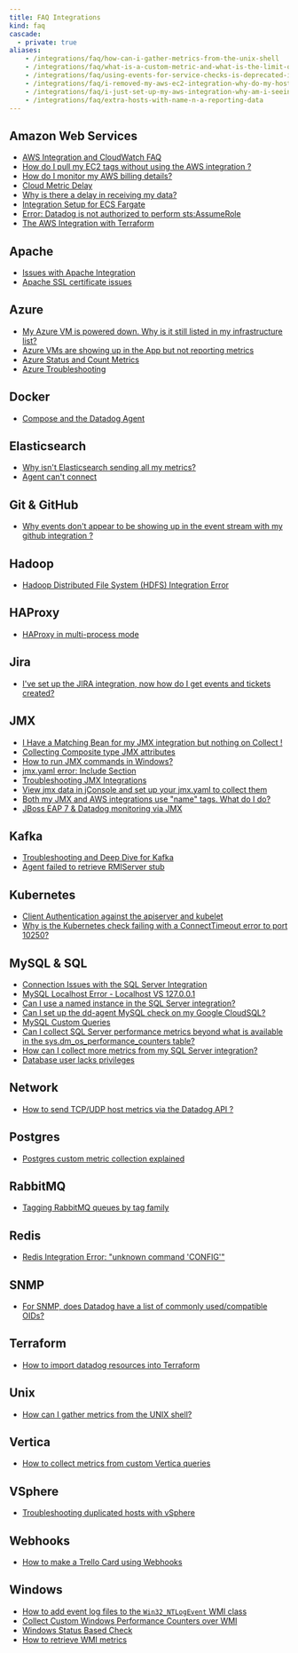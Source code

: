 ```yaml
---
title: FAQ Integrations
kind: faq
cascade: 
  - private: true
aliases:
    - /integrations/faq/how-can-i-gather-metrics-from-the-unix-shell
    - /integrations/faq/what-is-a-custom-metric-and-what-is-the-limit-on-the-number-of-custom-metrics-i-can-have
    - /integrations/faq/using-events-for-service-checks-is-deprecated-in-favor-of-monitors
    - /integrations/faq/i-removed-my-aws-ec2-integration-why-do-my-hosts-still-have-aws-tags
    - /integrations/faq/i-just-set-up-my-aws-integration-why-am-i-seeing-duplicate-hosts
    - /integrations/faq/extra-hosts-with-name-n-a-reporting-data
---
```


## Amazon Web Services

* [AWS Integration and CloudWatch FAQ][1]
* [How do I pull my EC2 tags without using the AWS integration ?][2]
* [How do I monitor my AWS billing details?][3]
* [Cloud Metric Delay][4]
* [Why is there a delay in receiving my data?][5]
* [Integration Setup for ECS Fargate][6]
* [Error: Datadog is not authorized to perform sts:AssumeRole][7]
* [The AWS Integration with Terraform][8]

## Apache

* [Issues with Apache Integration][9]
* [Apache SSL certificate issues][10]

## Azure

* [My Azure VM is powered down. Why is it still listed in my infrastructure list?][11]
* [Azure VMs are showing up in the App but not reporting metrics][12]
* [Azure Status and Count Metrics][13]
* [Azure Troubleshooting][14]

## Docker

* [Compose and the Datadog Agent][15]

## Elasticsearch

* [Why isn't Elasticsearch sending all my metrics?][17]
* [Agent can't connect][18]

## Git & GitHub

* [Why events don't appear to be showing up in the event stream with my github integration ?][19]

## Hadoop

* [Hadoop Distributed File System (HDFS) Integration Error][20]

## HAProxy

* [HAProxy in multi-process mode][21]

## Jira

* [I've set up the JIRA integration, now how do I get events and tickets created?][22]

## JMX

* [I Have a Matching Bean for my JMX integration but nothing on Collect !][23]
* [Collecting Composite type JMX attributes][24]
* [How to run JMX commands in Windows?][25]
* [jmx.yaml error: Include Section][26]
* [Troubleshooting JMX Integrations][27]
* [View jmx data in jConsole and set up your jmx.yaml to collect them][28]
* [Both my JMX and AWS integrations use "name" tags. What do I do?][29]
* [JBoss EAP 7 & Datadog monitoring via JMX][30]

## Kafka

* [Troubleshooting and Deep Dive for Kafka][31]
* [Agent failed to retrieve RMIServer stub][32]

## Kubernetes

* [Client Authentication against the apiserver and kubelet][34]
* [Why is the Kubernetes check failing with a ConnectTimeout error to port 10250?][35]

## MySQL & SQL

* [Connection Issues with the SQL Server Integration][36]
* [MySQL Localhost Error - Localhost VS 127.0.0.1][37]
* [Can I use a named instance in the SQL Server integration?][38]
* [Can I set up the dd-agent MySQL check on my Google CloudSQL?][39]
* [MySQL Custom Queries][40]
* [Can I collect SQL Server performance metrics beyond what is available in the sys.dm_os_performance_counters table?][41]
* [How can I collect more metrics from my SQL Server integration?][42]
* [Database user lacks privileges][43]

## Network

* [How to send TCP/UDP host metrics via the Datadog API ?][44]

## Postgres

* [Postgres custom metric collection explained][45]

## RabbitMQ

* [Tagging RabbitMQ queues by tag family][46]

## Redis

* [Redis Integration Error: "unknown command 'CONFIG'"][47]

## SNMP

* [For SNMP, does Datadog have a list of commonly used/compatible OIDs?  ][48]

## Terraform

* [How to import datadog resources into Terraform][49]

## Unix

* [How can I gather metrics from the UNIX shell?][50]

## Vertica

* [How to collect metrics from custom Vertica queries][51]

## VSphere

* [Troubleshooting duplicated hosts with vSphere][52]

## Webhooks

* [How to make a Trello Card using Webhooks][53]

## Windows

* [How to add event log files to the `Win32_NTLogEvent` WMI class][54]
* [Collect Custom Windows Performance Counters over WMI][55]
* [Windows Status Based Check][56]
* [How to retrieve WMI metrics][57]

[1]: /integrations/faq/aws-integration-and-cloudwatch-faq/
[2]: /integrations/faq/how-do-i-pull-my-ec2-tags-without-using-the-aws-integration/
[3]: /integrations/faq/how-do-i-monitor-my-aws-billing-details/
[4]: /integrations/faq/cloud-metric-delay/
[5]: /integrations/faq/why-is-there-a-delay-in-receiving-my-data/
[6]: /integrations/faq/integration-setup-ecs-fargate/
[7]: /integrations/faq/error-datadog-not-authorized-sts-assume-role/
[8]: /integrations/faq/aws-integration-with-terraform/
[9]: /integrations/faq/issues-with-apache-integration/
[10]: /integrations/faq/apache-ssl-certificate-issues/
[11]: /integrations/faq/my-azure-vm-is-powered-down-why-is-it-still-listed-in-my-infrastructure-list/
[12]: /integrations/faq/azure-vms-are-showing-up-in-the-app-but-not-reporting-metrics/
[13]: /integrations/faq/azure-status-metric/
[14]: /integrations/faq/azure-troubleshooting/
[15]: /integrations/faq/compose-and-the-datadog-agent/
[16]: /integrations/faq/container-integration-event/
[17]: /integrations/faq/why-isn-t-elasticsearch-sending-all-my-metrics/
[18]: /integrations/faq/elastic-agent-can-t-connect/
[19]: /integrations/faq/why-events-don-t-appear-to-be-showing-up-in-the-event-stream-with-my-github-integration/
[20]: /integrations/faq/hadoop-distributed-file-system-hdfs-integration-error/
[21]: /integrations/faq/haproxy-multi-process/
[22]: /integrations/faq/i-ve-set-up-the-jira-integration-now-how-do-i-get-events-and-tickets-created/
[23]: /integrations/faq/i-have-a-matching-bean-for-my-jmx-integration-but-nothing-on-collect/
[24]: /integrations/faq/collecting-composite-type-jmx-attributes/
[25]: /integrations/faq/how-to-run-jmx-commands-in-windows/
[26]: /integrations/faq/jmx-yaml-error-include-section/
[27]: /integrations/faq/troubleshooting-jmx-integrations/
[28]: /integrations/faq/view-jmx-data-in-jconsole-and-set-up-your-jmx-yaml-to-collect-them/
[29]: /integrations/faq/both-my-jmx-and-aws-integrations-use-name-tags-what-do-i-do/
[30]: /integrations/faq/jboss-eap-7-datadog-monitoring-via-jmx/
[31]: /integrations/faq/troubleshooting-and-deep-dive-for-kafka/
[32]: /integrations/faq/agent-failed-to-retrieve-rmierver-stub/
[33]: /integrations/faq/can-i-install-the-agent-on-my-kubernetes-master-node-s/
[34]: /integrations/faq/client-authentication-against-the-apiserver-and-kubelet/
[35]: /integrations/faq/why-is-the-kubernetes-check-failing-with-a-connecttimeout-error-to-port-10250/
[36]: /integrations/faq/connection-issues-with-the-sql-server-integration/
[37]: /integrations/faq/mysql-localhost-error-localhost-vs-127-0-0-1/
[38]: /integrations/faq/can-i-use-a-named-instance-in-the-sql-server-integration/
[39]: /integrations/faq/can-i-set-up-the-dd-agent-mysql-check-on-my-google-cloudsql/
[40]: /integrations/faq/how-to-collect-metrics-from-custom-mysql-queries/
[41]: /integrations/faq/can-i-collect-sql-server-performance-metrics-beyond-what-is-available-in-the-sys-dm-os-performance-counters-table-try-wmi/
[42]: /integrations/faq/how-can-i-collect-more-metrics-from-my-sql-server-integration/
[43]: /integrations/faq/database-user-lacks-privileges/
[44]: /integrations/faq/how-to-send-tcp-udp-host-metrics-via-the-datadog-api/
[45]: /integrations/faq/postgres-custom-metric-collection-explained/
[46]: /integrations/faq/tagging-rabbitmq-queues-by-tag-family/
[47]: /integrations/faq/redis-integration-error-unknown-command-config/
[48]: /integrations/faq/for-snmp-does-datadog-have-a-list-of-commonly-used-compatible-oids/
[49]: /integrations/faq/how-to-import-datadog-resources-into-terraform/
[50]: https://github.com/DataDog/Miscellany/tree/master/custom_check_shell
[51]: /integrations/faq/how-to-collect-metrics-from-custom-vertica-queries/
[52]: /integrations/faq/troubleshooting-duplicated-hosts-with-vsphere/
[53]: /integrations/faq/how-to-make-trello-card-using-webhooks/
[54]: /integrations/faq/how-to-add-event-log-files-to-the-win32-ntlogevent-wmi-class/
[55]: /integrations/faq/collect-custom-windows-performance-counters-over-wmi/
[56]: /integrations/faq/windows-status-based-check/
[57]: /integrations/faq/how-to-retrieve-wmi-metrics/
